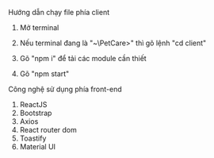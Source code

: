 Hướng dẫn chạy file phía client

1. Mở terminal
 
2. Nếu terminal đang là "~\PetCare>" thì gõ lệnh "cd client"

3. Gõ "npm i" để tải các module cần thiết

4. Gõ "npm start"

Công nghệ sử dụng phía front-end

1. ReactJS
2. Bootstrap
3. Axios
4. React router dom
5. Toastify
6. Material UI
